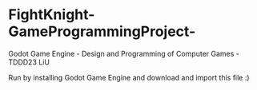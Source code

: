 # FightKnight-GameProgrammingProject-
Godot Game Engine - Design and Programming of Computer Games - TDDD23 LiU

Run by installing Godot Game Engine and download and import this file :)
